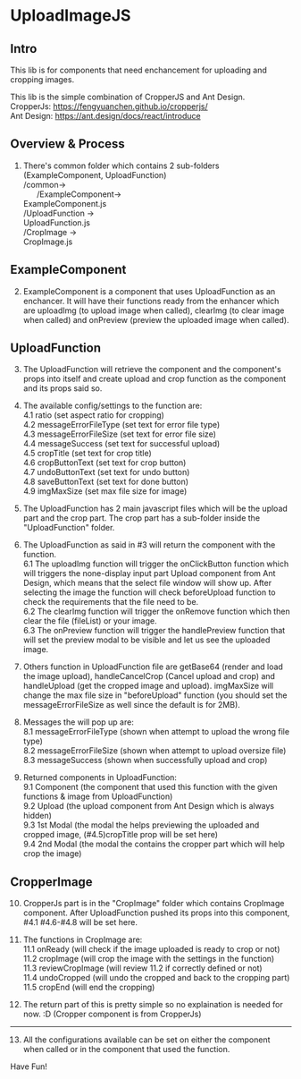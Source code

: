 # UploadImageJS 

## Intro

This lib is for components that need enchancement for uploading and cropping images.

This lib is the simple combination of CropperJS and Ant Design.  
CropperJs: https://fengyuanchen.github.io/cropperjs/  
Ant Design: https://ant.design/docs/react/introduce

## Overview & Process

1. There's common folder which contains 2 sub-folders (ExampleComponent, UploadFunction)  
    /common->  
    &nbsp; &nbsp;  &nbsp;  /ExampleComponent->  
                              ExampleComponent.js  
            /UploadFunction  ->  
                              UploadFunction.js  
                              /CropImage          ->  
                                                  CropImage.js
  
## ExampleComponent

2. ExampleComponent is a component that uses UploadFunction as an enchancer. It will have their functions ready from the enhancer which are uploadImg (to upload image when called), clearImg (to clear image when called) and onPreview (preview the uploaded image when called).
  
## UploadFunction

3. The UploadFunction will retrieve the component and the component's props into itself and create upload and crop function as the component and its props said so. 

4. The available config/settings to the function are:  
    4.1 ratio (set aspect ratio for cropping)  
    4.2 messageErrorFileType (set text for error file type)  
    4.3 messageErrorFileSize (set text for error file size)  
    4.4 messageSuccess (set text for successful upload)  
    4.5 cropTitle (set text for crop title)  
    4.6 cropButtonText (set text for crop button)  
    4.7 undoButtonText (set text for undo button)  
    4.8 saveButtonText (set text for done button)  
    4.9 imgMaxSize (set max file size for image)

5. The UploadFunction has 2 main javascript files which will be the upload part and the crop part. The crop part has a sub-folder inside the "UploadFunction" folder.

6. The UploadFunction as said in #3 will return the component with the function.  
    6.1 The uploadImg function will trigger the onClickButton function which will triggers the none-display input part Upload component from Ant Design, which means that the select file window will show up. After selecting the image the function will check beforeUpload function to check the requirements that the file need to be.  
    6.2 The clearImg function will trigger the onRemove function which then clear the file (fileList) or your image.  
    6.3 The onPreview function will trigger the handlePreview function that will set the preview modal to be visible and let us see the uploaded image.

7. Others function in UploadFunction file are getBase64 (render and load the image upload), handleCancelCrop (Cancel upload and crop) and handleUpload (get the cropped image and upload). imgMaxSize will change the max file size in "beforeUpload" function (you should set the messageErrorFileSize as well since the default is for 2MB).

8. Messages the will pop up are:  
    8.1 messageErrorFileType (shown when attempt to upload the wrong file type)  
    8.2 messageErrorFileSize (shown when attempt to upload oversize file)  
    8.3 messageSuccess (shown when successfully upload and crop)  

9. Returned components in UploadFunction:  
    9.1 Component (the component that used this function with the given functions & image from UploadFunction)  
    9.2 Upload (the upload component from Ant Design which is always hidden)  
    9.3 1st Modal (the modal the helps previewing the uploaded and cropped image, (#4.5)cropTitle prop will be set here)  
    9.4 2nd Modal (the modal the contains the cropper part which will help crop the image)
    
## CropperImage

10. CropperJs part is in the "CropImage" folder which contains CropImage component. After UploadFunction pushed its props into this component, #4.1 #4.6-#4.8 will be set here. 

11. The functions in CropImage are:  
    11.1 onReady (will check if the image uploaded is ready to crop or not)  
    11.2 cropImage (will crop the image with the settings in the function)  
    11.3 reviewCropImage (will review 11.2 if correctly defined or not)  
    11.4 undoCropped (will undo the cropped and back to the cropping part)  
    11.5 cropEnd (will end the cropping)

12. The return part of this is pretty simple so no explaination is needed for now. :D (Cropper component is from CropperJs)
  
------
13. All the configurations available can be set on either the component when called or in the component that used the function.
  
Have Fun! 
